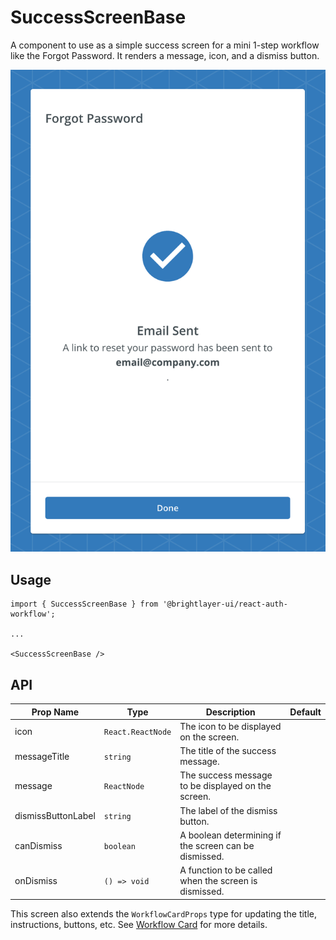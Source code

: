 # SuccessScreenBase

A component to use as a simple success screen for a mini 1-step workflow like the Forgot Password. It renders a message, icon, and a dismiss button.

![Success](../../media/screens/success.png)

## Usage

```tsx
import { SuccessScreenBase } from '@brightlayer-ui/react-auth-workflow';

...

<SuccessScreenBase />
```

## API

| Prop Name | Type | Description | Default |
|---|---|---|---|
| icon | `React.ReactNode` | The icon to be displayed on the screen. |  |
| messageTitle | `string` | The title of the success message. |  |
| message | `ReactNode` | The success message to be displayed on the screen. |  |
| dismissButtonLabel | `string` | The label of the dismiss button. |  |
| canDismiss | `boolean` | A boolean determining if the screen can be dismissed. |  |
| onDismiss | `() => void` | A function to be called when the screen is dismissed. |  |

This screen also extends the `WorkflowCardProps` type for updating the title, instructions, buttons, etc. See [Workflow Card](../components/workflow-card.md) for more details.
  